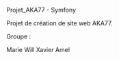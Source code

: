
Projet_AKA77 - Symfony


Projet de création de site web AKA77.


Groupe :


Marie Will Xavier Amel



      
